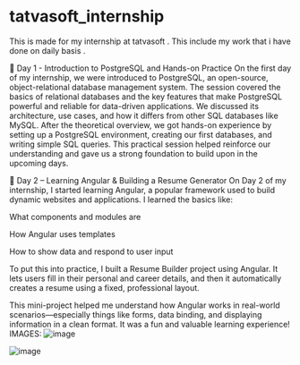 # tatvasoft_internship
This is made for my internship at tatvasoft . This include my work that i have done  on daily basis .

📝 Day 1 - Introduction to PostgreSQL and Hands-on Practice
On the first day of my internship, we were introduced to PostgreSQL, an open-source, object-relational database management system. The session covered the basics of relational databases and the key features that make PostgreSQL powerful and reliable for data-driven applications. We discussed its architecture, use cases, and how it differs from other SQL databases like MySQL.
After the theoretical overview, we got hands-on experience by setting up a PostgreSQL environment, creating our first databases, and writing simple SQL queries. This practical session helped reinforce our understanding and gave us a strong foundation to build upon in the upcoming days.


📝 Day 2 – Learning Angular & Building a Resume Generator
On Day 2 of my internship, I started learning Angular, a popular framework used to build dynamic websites and applications. I learned the basics like:

What components and modules are

How Angular uses templates

How to show data and respond to user input

To put this into practice, I built a Resume Builder project using Angular. It lets users fill in their personal and career details, and then it automatically creates a resume using a fixed, professional layout.

This mini-project helped me understand how Angular works in real-world scenarios—especially things like forms, data binding, and displaying information in a clean format. It was a fun and valuable learning experience!
IMAGES:
![image](https://github.com/user-attachments/assets/19153d1d-6368-4bf9-ae43-ec0e5bf13c0d)

![image](https://github.com/user-attachments/assets/92b27f7a-9deb-40db-9c8b-5c02cce36d3a)

